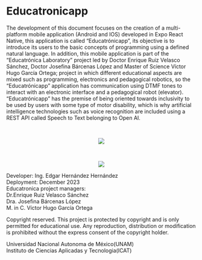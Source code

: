 # Educatronicapp
The development of this document focuses on the creation of a multi-platform mobile application (Android and IOS) developed in Expo React Native, this application is called “Educatrónicapp”, its objective is to introduce its users to the basic concepts of programming using a defined natural language. In addition, this mobile application is part of the “Educatrónica Laboratory” project led by Doctor Enrique Ruiz Velasco Sánchez, Doctor Josefina Bárcenas López and Master of Science Víctor Hugo García Ortega; project in which different educational aspects are mixed such as programming, electronics and pedagogical robotics, so the “Educatrónicapp” application has communication using DTMF tones to interact with an electronic interface and a pedagogical robot (elevator).
“Educatrónicapp” has the premise of being oriented towards inclusivity to be used by users with some type of motor disability, which is why artificial intelligence technologies such as voice recognition are included using a REST API called Speech to Text belonging to Open AI.


<br>
<p align="center">
<img src="https://github.com/EdgarHdz17/Educatronicapp/assets/47467891/e2fccb1e-1696-499c-bec3-c32e3958f51d">
</p>

<br>
<p align="center">
<img src="https://github.com/EdgarHdzHdz17/Educatronicapp/assets/47467891/e483e7e1-446e-469e-97bc-0d6150a2fb81">
</p>

Developer: Ing. Edgar Hernández Hernández<br>
Deployment: December 2023<br>
Educatronica project managers:<br>
Dr.Enrique Ruiz Velasco Sánchez<br>
Dra. Josefina Bárcenas López<br>
M. in C. Víctor Hugo García Ortega<br>

Copyright reserved. This project is protected by copyright and is only permitted for educational use. Any reproduction, distribution or modification is prohibited without the express consent of the copyright holder.

Universidad Nacional Autonoma de México(UNAM)<br>
Instituto de Ciencias Aplicadas y Tecnologia(ICAT)
